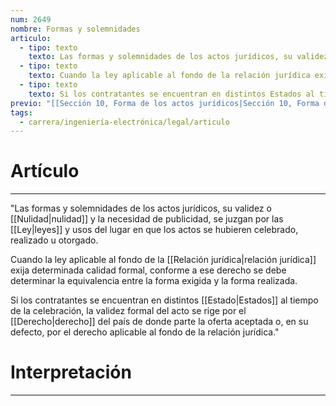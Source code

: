 ```yaml
---
num: 2649
nombre: Formas y solemnidades
articulo:
  - tipo: texto
    texto: Las formas y solemnidades de los actos jurídicos, su validez o nulidad y la necesidad de publicidad, se juzgan por las leyes y usos del lugar en que los actos se hubieren celebrado, realizado u otorgado.
  - tipo: texto
    texto: Cuando la ley aplicable al fondo de la relación jurídica exija determinada calidad formal, conforme a ese derecho se debe determinar la equivalencia entre la forma exigida y la forma realizada.
  - tipo: texto
    texto: Si los contratantes se encuentran en distintos Estados al tiempo de la celebración, la validez formal del acto se rige por el derecho del país de donde parte la oferta aceptada o, en su defecto, por el derecho aplicable al fondo de la relación jurídica.
previo: "[[Sección 10, Forma de los actos jurídicos|Sección 10, Forma de los actos jurídicos]]"
tags:
  - carrera/ingeniería-electrónica/legal/articulo
---
```

# Artículo
---
"Las formas y solemnidades de los actos jurídicos, su validez o [[Nulidad|nulidad]] y la necesidad de publicidad, se juzgan por las [[Ley|leyes]] y usos del lugar en que los actos se hubieren celebrado, realizado u otorgado.  

Cuando la ley aplicable al fondo de la [[Relación jurídica|relación jurídica]] exija determinada calidad formal, conforme a ese derecho se debe determinar la equivalencia entre la forma exigida y la forma realizada.  

Si los contratantes se encuentran en distintos [[Estado|Estados]] al tiempo de la celebración, la validez formal del acto se rige por el [[Derecho|derecho]] del país de donde parte la oferta aceptada o, en su defecto, por el derecho aplicable al fondo de la relación jurídica."

# Interpretación
---
